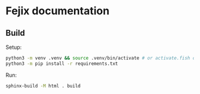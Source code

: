 # Fejix documentation

## Build

Setup:
```sh
python3 -m venv .venv && source .venv/bin/activate # or activate.fish or Activate.ps1
python3 -m pip install -r requirements.txt
```

Run:
```sh
sphinx-build -M html . build
```
